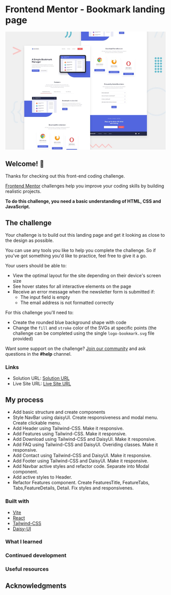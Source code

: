 # Frontend Mentor - Bookmark landing page

![Design preview for the Bookmark landing page coding challenge](public/design/desktop-preview.jpg)

## Welcome! 👋

Thanks for checking out this front-end coding challenge.

[Frontend Mentor](https://www.frontendmentor.io) challenges help you improve your coding skills by building realistic projects.

**To do this challenge, you need a basic understanding of HTML, CSS and JavaScript.**

## The challenge

Your challenge is to build out this landing page and get it looking as close to the design as possible.

You can use any tools you like to help you complete the challenge. So if you've got something you'd like to practice, feel free to give it a go.

Your users should be able to:

- View the optimal layout for the site depending on their device's screen size
- See hover states for all interactive elements on the page
- Receive an error message when the newsletter form is submitted if:
  - The input field is empty
  - The email address is not formatted correctly

For this challenge you'll need to:

- Create the rounded blue background shape with code
- Change the `fill` and `stroke` color of the SVGs at specific points (the challenge can be completed using the single `logo-bookmark.svg` file provided)

Want some support on the challenge? [Join our community](https://www.frontendmentor.io/community) and ask questions in the **#help** channel.

### Links

- Solution URL: [Solution URL](https://github.com/alexander-hergert/bookmark-landing-page)
- Live Site URL: [Live Site URL](https://a-hergert-bookmark-landing-page.netlify.app)

## My process

- Add basic structure and create components
- Style NavBar using daisyUI. Create responsiveness and modal menu. Create clickable menu.
- Add Header using Tailwind-CSS. Make it responsive.
- Add Features using Tailwind-CSS. Make it responsive.
- Add Download using Tailwind-CSS and DaisyUI. Make it responsive.
- Add FAQ using Tailwind-CSS and DaisyUI. Overiding classes. Make it responsive.
- Add Contact using Tailwind-CSS and DaisyUI. Make it responsive.
- Add Footer using Tailwind-CSS and DaisyUI. Make it responsive.
- Add Navbar active styles and refactor code. Separate into Modal component.
- Add active styles to Header.
- Refactor Features component. Create FeaturesTitle, FeatureTabs, Tabs,FeatureDetails, Detail. Fix styles and responsivenes.

### Built with

- [Vite](https://vitejs.dev/guide/)
- [React](https://reactjs.org/)
- [Tailwind-CSS](https://tailwindcss.com/docs/installation)
- [Daisy-UI](https://daisyui.com/docs/install/)

### What I learned

### Continued development

### Useful resources

## Acknowledgments
